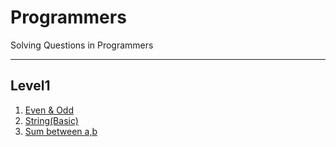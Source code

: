 # Programmers
Solving Questions in Programmers

---
## Level1 

1. [Even & Odd](https://github.com/ByoungilYoun/Programmers/blob/master/Level1/200420-Even%20%26%20Odd.playground/Contents.swift)
2. [String(Basic)](https://github.com/ByoungilYoun/Programmers/blob/master/Level1/200420-String(Basic)%20.playground/Contents.swift)
3. [Sum between a,b](https://github.com/ByoungilYoun/Programmers/blob/master/Level1/200421-Sum%20between%20a%20%2C%20b%20(Int).playground/Contents.swift)

